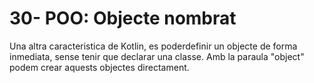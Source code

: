 # 30- POO: Objecte nombrat

Una altra caracteristica de Kotlin, es poderdefinir un objecte de forma inmediata, sense tenir que declarar una classe. Amb la paraula "object" podem crear aquests objectes directament.
